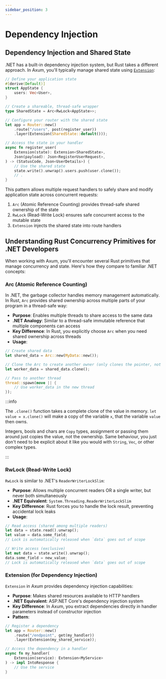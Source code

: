 ```yaml
---
sidebar_position: 3
---
```


# Dependency Injection

## Dependency Injection and Shared State

.NET has a built-in dependency injection system, but Rust takes a different approach. In Axum, you'll typically manage shared state using [`Extension`](https://docs.rs/axum/latest/axum/struct.Extension.html):

```rust showLineNumbers
// Define your application state
#[derive(Default)]
struct AppState {
    users: Vec<User>,
}

// Create a shareable, thread-safe wrapper
type SharedState = Arc<RwLock<AppState>>;

// Configure your router with the shared state
let app = Router::new()
    .route("/users", post(register_user))
    .layer(Extension(SharedState::default()));

// Access the state in your handler
async fn register_user(
    Extension(state): Extension<SharedState>,
    Json(payload): Json<RegisterUserRequest>,
) -> (StatusCode, Json<UserDetails>) {
    // Use the shared state
    state.write().unwrap().users.push(user.clone());
    // .
}
```

This pattern allows multiple request handlers to safely share and modify application state across concurrent requests:

1. `Arc` (Atomic Reference Counting) provides thread-safe shared ownership of the state
2. `RwLock` (Read-Write Lock) ensures safe concurrent access to the mutable state
3. `Extension` injects the shared state into route handlers

## Understanding Rust Concurrency Primitives for .NET Developers

When working with Axum, you'll encounter several Rust primitives that manage concurrency and state. Here's how they compare to familiar .NET concepts:

### Arc (Atomic Reference Counting)

In .NET, the garbage collector handles memory management automatically. In Rust, `Arc` provides shared ownership across multiple parts of your program in a thread-safe way:

- **Purpose**: Enables multiple threads to share access to the same data
- **.NET Analogy**: Similar to a thread-safe immutable reference that multiple components can access
- **Key Difference**: In Rust, you explicitly choose `Arc` when you need shared ownership across threads
- **Usage**:

```rust showLineNumbers
// Create shared data
let shared_data = Arc::new(MyData::new());

// Clone the Arc to create another owner (only clones the pointer, not the data)
let worker_data = shared_data.clone();

// Pass to another thread
thread::spawn(move || {
    // Use worker_data in the new thread
});
```

:::info

The `.clone()` function takes a complete clone of the value in memory. `let value = x.clone()` will make a copy of the variable `x`, that the variable `value` then owns.

Integers, bools and chars are `Copy` types, assignment or passing them around just copies the value, not the ownership. Same behaviour, you just don't need to be explicit about it like you would with `String`, `Vec`, or other complex types.

:::


### RwLock (Read-Write Lock)

`RwLock` is similar to .NET's `ReaderWriterLockSlim`:

- **Purpose**: Allows multiple concurrent readers OR a single writer, but never both simultaneously
- **.NET Equivalent**: `System.Threading.ReaderWriterLockSlim`
- **Key Difference**: Rust forces you to handle the lock result, preventing accidental lock leaks
- **Usage**:

```rust showLineNumbers
// Read access (shared among multiple readers)
let data = state.read().unwrap();
let value = data.some_field;
// Lock is automatically released when `data` goes out of scope

// Write access (exclusive)
let mut data = state.write().unwrap();
data.some_field = new_value;
// Lock is automatically released when `data` goes out of scope
```

### Extension (for Dependency Injection)

`Extension` in Axum provides dependency injection capabilities:

- **Purpose**: Makes shared resources available to HTTP handlers
- **.NET Equivalent**: ASP.NET Core's dependency injection system
- **Key Difference**: In Axum, you extract dependencies directly in handler parameters instead of constructor injection
- **Pattern**:

```rust showLineNumbers
// Register a dependency
let app = Router::new()
    .route("/endpoint", get(my_handler))
    .layer(Extension(my_shared_service));

// Access the dependency in a handler
async fn my_handler(
    Extension(service): Extension<MyService>
) -> impl IntoResponse {
    // Use the service
}
```